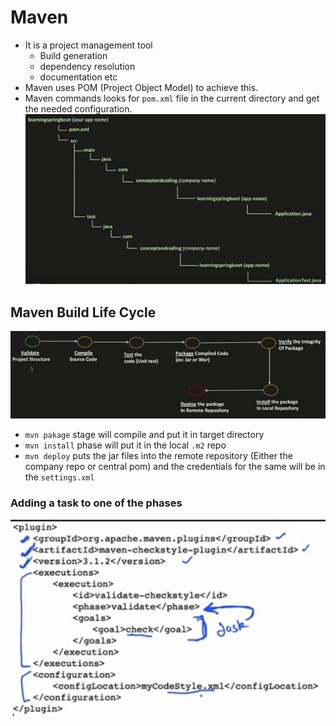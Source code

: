 # Maven
- It is a project management tool
  - Build generation
  - dependency resolution
  - documentation etc
- Maven uses POM (Project Object Model) to achieve this.
- Maven commands looks for `pom.xml` file in the current directory and get the needed configuration.
![img_7.png](img_7.png)

## Maven Build Life Cycle
![img_8.png](img_8.png)
- `mvn pakage` stage will compile and put it in target directory
- `mvn install` phase will put it in the local `.m2` repo
- `mvn deploy` puts the jar files into the remote repository (Either the company repo or central pom) and the credentials for the same will be in the `settings.xml`

### Adding a task to one of the phases
![img_9.png](img_9.png)

